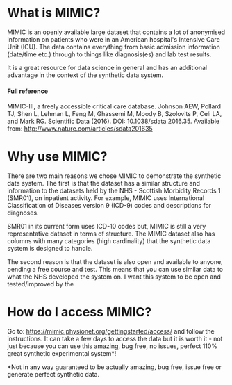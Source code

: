 # What is MIMIC?
MIMIC is an openly available large dataset that contains a lot of anonymised information on patients who were in an American hospital's Intensive Care Unit (ICU). The data contains everything from basic admission information (date/time etc.) through to things like diagnosis(es) and lab test results.

It is a great resource for data science in general and has an additional advantage in the context of the synthetic data system.

#### Full reference
MIMIC-III, a freely accessible critical care database. Johnson AEW, Pollard TJ, Shen L, Lehman L, Feng M, Ghassemi M, Moody B, Szolovits P, Celi LA, and Mark RG. Scientific Data (2016). DOI: 10.1038/sdata.2016.35. Available from: http://www.nature.com/articles/sdata201635

# Why use MIMIC?
There are two main reasons we chose MIMIC to demonstrate the synthetic data system. The first is that the dataset has a similar structure and information to the datasets held by the NHS - Scottish Morbidity Records 1 (SMR01), on inpatient activity. For example, MIMIC uses International Classification of Diseases version 9 (ICD-9) codes and descriptions for diagnoses.

SMR01 in its current form uses ICD-10 codes but, MIMIC is still a very representative dataset in terms of structure. The MIMIC dataset also has columns with many categories (high cardinality) that the synthetic data system is designed to handle.

The second reason is that the dataset is also open and available to anyone, pending a free course and test. This means that you can use similar data to what the NHS developed the system on. I want this system to be open and tested/improved by the


# How do I access MIMIC?
Go to: https://mimic.physionet.org/gettingstarted/access/ and follow the instructions. It can take a few days to access the data but it is worth it - not just because you can use this amazing, bug free, no issues, perfect 110% great synthetic experimental system*!

*Not in any way guaranteed to be actually amazing, bug free, issue free or generate perfect synthetic data.

<br />


